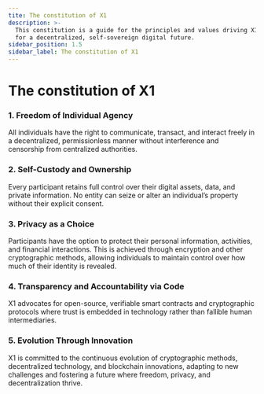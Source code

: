 ```yaml
---
tite: The constitution of X1
description: >-
  This constitution is a guide for the principles and values driving X1's vision
  for a decentralized, self-sovereign digital future.
sidebar_position: 1.5
sidebar_label: The constitution of X1
---
```


# The constitution of X1

### 1. Freedom of Individual Agency&#x20;

All individuals have the right to communicate, transact, and interact freely in a decentralized, permissionless manner without interference and censorship from centralized authorities.

### 2. Self-Custody and Ownership&#x20;

Every participant retains full control over their digital assets, data, and private information. No entity can seize or alter an individual’s property without their explicit consent.

### 3. Privacy as a Choice

Participants have the option to protect their personal information, activities, and financial interactions. This is achieved through encryption and other cryptographic methods, allowing individuals to maintain control over how much of their identity is revealed.

### 4. Transparency and Accountability via Code&#x20;

X1 advocates for open-source, verifiable smart contracts and cryptographic protocols where trust is embedded in technology rather than fallible human intermediaries.

### 5. Evolution Through Innovation&#x20;

X1 is committed to the continuous evolution of cryptographic methods, decentralized technology, and blockchain innovations, adapting to new challenges and fostering a future where freedom, privacy, and decentralization thrive.&#x20;
